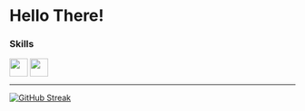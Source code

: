# Hello There!
<h3>Skills</h3>
<div>
<img align="center" src="https://logos-download.com/wp-content/uploads/2016/09/React_logo_wordmark.png" height="32"/>
<img align="center" src="https://upload.wikimedia.org/wikipedia/commons/thumb/4/4c/Typescript_logo_2020.svg/2048px-Typescript_logo_2020.svg.png" height="32" />
</div>
<hr>

[![GitHub Streak](https://github-readme-streak-stats.herokuapp.com?user=pehGois&theme=dark)](https://git.io/streak-stats)



